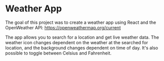 # Weather App
The goal of this project was to create a weather app using React and the OpenWeather API: https://openweathermap.org/current

The app allows you to search for a location and get live weather data. The weather icon changes dependent on the weather at the searched for location, and the background changes dependent on time of day. It's also possible to toggle between Celsius and Fahrenheit.

